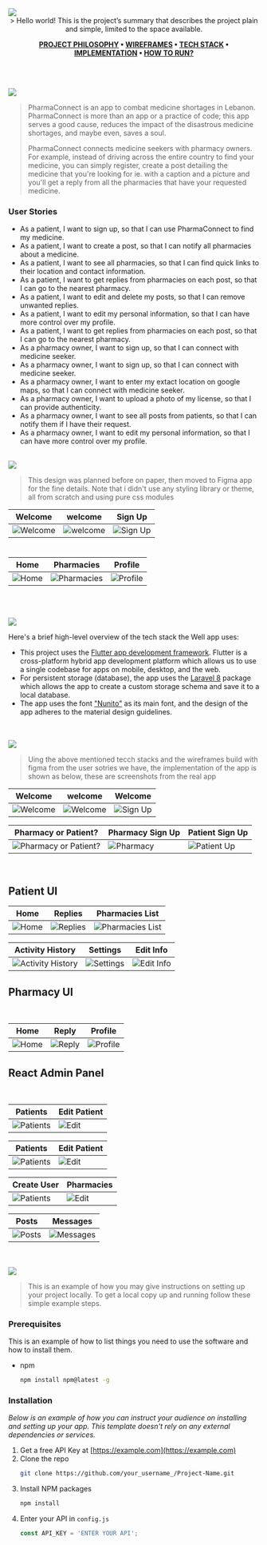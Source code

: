 <img src="https://github.com/MajdHarbb/PharmaConnect-Flutter/blob/master/readme/main.svg"/>

<div align="center">
> Hello world! This is the project’s summary that describes the project plain and simple, limited to the space available. 

**[PROJECT PHILOSOPHY](https://github.com/julescript/well_app#-project-philosophy) • [WIREFRAMES](https://github.com/julescript/well_app#-wireframes) • [TECH STACK](https://github.com/julescript/well_app#-tech-stack) • [IMPLEMENTATION](https://github.com/julescript/well_app#-impplementation) • [HOW TO RUN?](https://github.com/julescript/well_app#-how-to-run)**

</div>

<br><br>


<img src="https://github.com/MajdHarbb/PharmaConnect-Flutter/blob/master/readme/projectphmajd.svg"/>

> PharmaConnect is an app to combat medicine shortages in Lebanon. PharmaConnect is more than an app or a practice of code; this app serves a good cause, reduces the impact of the disastrous medicine shortages, and maybe even, saves a soul. 
> 
> PharmaConnect connects medicine seekers with pharmacy owners. For example, instead of driving across the entire country to find your medicine, you can simply register, create a post detailing the medicine that you're looking for ie. with a caption and a picture and you'll get a reply from all the pharmacies that have your requested medicine. 

### User Stories
- As a patient, I want to sign up, so that I can use PharmaConnect to find my medicine.
- As a patient, I want to create a post, so that I can notify all pharmacies about a medicine.
- As a patient, I want to see all pharmacies, so that I can find quick links to their location and contact information.
- As a patient, I want to get replies from pharmacies on each post, so that I can go to the nearest pharmacy.
- As a patient, I want to edit and delete my posts, so that I can remove unwanted replies.
- As a patient, I want to edit my personal information, so that I can have more control over my profile.
- As a patient, I want to get replies from pharmacies on each post, so that I can go to the nearest pharmacy.
- As a pharmacy owner, I want to sign up, so that I can connect with medicine seeker.
- As a pharmacy owner, I want to sign up, so that I can connect with medicine seeker.
- As a pharmacy owner, I want to enter my extact location on google maps, so that I can connect with medicine seeker.
- As a pharmacy owner, I want to upload a photo of my license, so that I can provide authenticity.
- As a pharmacy owner, I want to see all posts from patients, so that I can notify them if I have their request.
- As a pharmacy owner, I want to edit my personal information, so that I can have more control over my profile.
<br><br>

<img src="https://github.com/MajdHarbb/PharmaConnect-Flutter/blob/master/readme/wireframes.svg"/>

> This design was planned before on paper, then moved to Figma app for the fine details.
Note that i didn't use any styling library or theme, all from scratch and using pure css modules

| Welcome  | welcome  |Sign Up  |
| -----------------| -----|-----|
| ![Welcome](https://github.com/MajdHarbb/PharmaConnect-Flutter/blob/master/readme/figma/welcome.png) | ![welcome](https://github.com/MajdHarbb/PharmaConnect-Flutter/blob/master/readme/figma/welcome2.png) | ![Sign Up](https://github.com/MajdHarbb/PharmaConnect-Flutter/blob/master/readme/figma/signuppage.png) |

#
| Home  | Pharmacies  |Profile  |
| ---------| -----|-----|
| ![Home](https://github.com/MajdHarbb/PharmaConnect-Flutter/blob/master/readme/figma/patienthome.png) | ![Pharmacies](https://github.com/MajdHarbb/PharmaConnect-Flutter/blob/master/readme/figma/userpharmacies.png) | ![Profile](https://github.com/MajdHarbb/PharmaConnect-Flutter/blob/master/readme/figma/userprofile.png) |


<br><br>

<img src="https://github.com/MajdHarbb/PharmaConnect-Flutter/blob/master/readme/techstack1.svg"/>

Here's a brief high-level overview of the tech stack the Well app uses:

- This project uses the [Flutter app development framework](https://flutter.dev/). Flutter is a cross-platform hybrid app development platform which allows us to use a single codebase for apps on mobile, desktop, and the web.
- For persistent storage (database), the app uses the [Laravel 8](https://laravel.com/) package which allows the app to create a custom storage schema and save it to a local database.
- The app uses the font ["Nunito"](https://fonts.google.com/specimen/Nunito) as its main font, and the design of the app adheres to the material design guidelines.



<br><br>
<img src="https://github.com/MajdHarbb/PharmaConnect-Flutter/blob/master/readme/implementation1.svg"/>

> Uing the above mentioned tecch stacks and the wireframes build with figma from the user sotries we have, the implementation of the app is shown as below, these are screenshots from the real app

| Welcome  | welcome  |Welcome  |
| -----------------| -----|-----|
| ![Welcome](https://github.com/MajdHarbb/PharmaConnect-Flutter/blob/master/readme/implementation/Screenshot_2022-04-04-09-37-02-231_com.example.pharmaconnectflutter.jpg) | ![Welcome](https://github.com/MajdHarbb/PharmaConnect-Flutter/blob/master/readme/implementation/Screenshot_2022-04-04-09-37-06-626_com.example.pharmaconnectflutter.jpg) | ![Sign Up](https://github.com/MajdHarbb/PharmaConnect-Flutter/blob/master/readme/implementation/Screenshot_2022-04-04-09-37-10-320_com.example.pharmaconnectflutter.jpg) |

| Pharmacy or Patient?  | Pharmacy Sign Up  |Patient Sign Up  |
| -----------------| -----|-----|
| ![Pharmacy or Patient?](https://github.com/MajdHarbb/PharmaConnect-Flutter/blob/master/readme/implementation/Screenshot_2022-04-04-09-37-13-862_com.example.pharmaconnectflutter.jpg) | ![Pharmacy](https://github.com/MajdHarbb/PharmaConnect-Flutter/blob/master/readme/implementation/Screenshot_2022-04-04-09-37-30-506_com.example.pharmaconnectflutter.jpg) | ![Patient Up](https://github.com/MajdHarbb/PharmaConnect-Flutter/blob/master/readme/implementation/Screenshot_2022-04-04-09-37-17-727_com.example.pharmaconnectflutter.jpg) |
<br/>
<h2>Patient UI</h2>


| Home  | Replies  | Pharmacies List |
| -----------------| -----|-----|
| ![Home](https://github.com/MajdHarbb/PharmaConnect-Flutter/blob/master/readme/implementation/Screenshot_2022-04-04-09-39-43-908_com.example.pharmaconnectflutter.jpg) | ![Replies](https://github.com/MajdHarbb/PharmaConnect-Flutter/blob/master/readme/implementation/Screenshot_2022-04-04-09-40-11-384_com.example.pharmaconnectflutter.jpg) |![Pharmacies List](https://github.com/MajdHarbb/PharmaConnect-Flutter/blob/master/readme/implementation/Screenshot_2022-04-04-09-39-47-453_com.example.pharmaconnectflutter.jpg) |

| Activity History  | Settings  | Edit Info |
| -----------------| -----|-----|
| ![Activity History](https://github.com/MajdHarbb/PharmaConnect-Flutter/blob/master/readme/my%20activity.jpg) | ![Settings](https://github.com/MajdHarbb/PharmaConnect-Flutter/blob/master/readme/logout.jpg) |![Edit Info](https://github.com/MajdHarbb/PharmaConnect-Flutter/blob/master/readme/logout.jpg) |

<h2>Pharmacy UI</h2>
<br/>

| Home  | Reply  |Profile  |
| -----------------| -----|-----|
| ![Home](https://github.com/MajdHarbb/PharmaConnect-Flutter/blob/master/readme/implementation/Screenshot_2022-04-04-09-40-52-497_com.example.pharmaconnectflutter.jpg) | ![Reply](https://github.com/MajdHarbb/PharmaConnect-Flutter/blob/master/readme/Screenshot_2022-04-04-20-17-07-122_com.example.pharmaconnectflutter.jpg) | ![Profile](https://github.com/MajdHarbb/PharmaConnect-Flutter/blob/master/readme/Screenshot_2022-04-04-20-17-17-292_com.example.pharmaconnectflutter.jpg) |

<h2>React Admin Panel</h2>
<br/>

| Patients  | Edit Patient  |
| -----------------| -----|
| ![Patients](https://github.com/MajdHarbb/PharmaConnect-Flutter/blob/master/readme/react/login.png) | ![Edit](https://github.com/MajdHarbb/PharmaConnect-Flutter/blob/master/readme/react/home.png) |

| Patients  | Edit Patient  |
| -----------------| -----|
| ![Patients](https://github.com/MajdHarbb/PharmaConnect-Flutter/blob/master/readme/react/users.png) | ![Edit](https://github.com/MajdHarbb/PharmaConnect-Flutter/blob/master/readme/react/edit%20user.png) |

| Create User  | Pharmacies  |
| -----------------| -----|
| ![Patients](https://github.com/MajdHarbb/PharmaConnect-Flutter/blob/master/readme/react/create%20user.png) | ![Edit](https://github.com/MajdHarbb/PharmaConnect-Flutter/blob/master/readme/react/pharmacies.png) |

| Posts  | Messages  |
| -----------------| -----|
| ![Posts](https://github.com/MajdHarbb/PharmaConnect-Flutter/blob/master/readme/react/posts.png) | ![Messages](https://github.com/MajdHarbb/PharmaConnect-Flutter/blob/master/readme/react/messages.png) |



<br><br>
<img src="https://github.com/MajdHarbb/PharmaConnect-Flutter/blob/master/readme/wireframes1.svg"/>


> This is an example of how you may give instructions on setting up your project locally.
To get a local copy up and running follow these simple example steps.

### Prerequisites

This is an example of how to list things you need to use the software and how to install them.
* npm
  ```sh
  npm install npm@latest -g
  ```

### Installation

_Below is an example of how you can instruct your audience on installing and setting up your app. This template doesn't rely on any external dependencies or services._

1. Get a free API Key at [https://example.com](https://example.com)
2. Clone the repo
   ```sh
   git clone https://github.com/your_username_/Project-Name.git
   ```
3. Install NPM packages
   ```sh
   npm install
   ```
4. Enter your API in `config.js`
   ```js
   const API_KEY = 'ENTER YOUR API';
   ```

